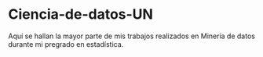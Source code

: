 # Ciencia-de-datos-UN
Aquí se hallan la mayor parte de mis trabajos realizados en Minería de datos durante mi pregrado en estadística. 
